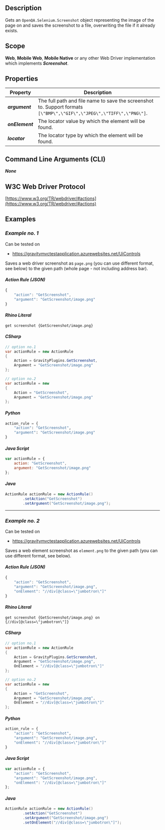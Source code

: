 ## Description
Gets an ```OpenQA.Selenium.Screenshot``` object representing the image of the page on and saves the screenshot to a file, overwriting the file if it already exists.

## Scope
**Web**, **Mobile Web**, **Mobile Native** or any other Web Driver implementation which implements _**Screenshot**_.

## Properties
| Property             | Description                                                                                                     |
|----------------------|-----------------------------------------------------------------------------------------------------------------|
| _**argument**_       | The full path and file name to save the screenshot to. Support formats ```[\"BMP\",\"GIF\",\"JPEG\",\"TIFF\",\"PNG\"]```. |
| _**onElement**_      | The locator value by which the element will be found.                                                           |
| _**locator**_        | The locator type by which the element will be found.                                                            |

## Command Line Arguments (CLI)
_**None**_

## W3C Web Driver Protocol
[https://www.w3.org/TR/webdriver/#actions](https://www.w3.org/TR/webdriver/#actions)

## Examples
### _Example no. 1_
Can be tested on
* https://gravitymvctestapplication.azurewebsites.net/UiControls

Saves a web driver screenshot as ```page.png``` (you can use different format, see below) to the given path (whole page - not including address bar).

#### _Action Rule (JSON)_
```js
{
    "action": "GetScreenshot",
    "argument": "GetScreenshot/image.png"
}
```

#### _Rhino Literal_
```
get screenshot {GetScreenshot/image.png}
```

#### _CSharp_
```csharp
// option no.1
var actionRule = new ActionRule
{
    Action = GravityPlugins.GetScreenshot,
    Argument = "GetScreenshot/image.png"
};

// option no.2
var actionRule = new
{
    Action = "GetScreenshot",
    Argument = "GetScreenshot/image.png"
};
```

#### _Python_
```python
action_rule = {
    "action": "GetScreenshot",
    "argument": "GetScreenshot/image.png"
}
```

#### _Java Script_
```js
var actionRule = {
    action: "GetScreenshot",
    argument: "GetScreenshot/image.png"
};
```

#### _Java_
```java
ActionRule actionRule = new ActionRule()
        .setAction("GetScreenshot")
        .setArgument("GetScreenshot/image.png");
```

***

### _Example no. 2_
Can be tested on
* https://gravitymvctestapplication.azurewebsites.net/UiControls

Saves a web element screenshot as ```element.png``` to the given path (you can use different format, see below).

#### _Action Rule (JSON)_
```js
{
    "action": "GetScreenshot",
    "argument": "GetScreenshot/image.png",
    "onElement": "//div[@class=\"jumbotron\"]"
}
```

#### _Rhino Literal_
```
get screenshot {GetScreenshot/image.png} on {//div[@class=\"jumbotron\"]}
```

#### _CSharp_
```csharp
// option no.1
var actionRule = new ActionRule
{
    Action = GravityPlugins.GetScreenshot,
    Argument = "GetScreenshot/image.png",
    OnElement = "//div[@class=\"jumbotron\"]"
};

// option no.2
var actionRule = new
{
    Action = "GetScreenshot",
    Argument = "GetScreenshot/image.png",
    OnElement = "//div[@class=\"jumbotron\"]"
};
```

#### _Python_
```python
action_rule = {
    "action": "GetScreenshot",
    "argument": "GetScreenshot/image.png",
    "onElement": "//div[@class=\"jumbotron\"]"
}
```

#### _Java Script_
```js
var actionRule = {
    "action": "GetScreenshot",
    "argument": "GetScreenshot/image.png",
    "onElement": "//div[@class=\"jumbotron\"]"
};
```

#### _Java_
```java
ActionRule actionRule = new ActionRule()
        .setAction("GetScreenshot")
        .setArgument("GetScreenshot/image.png")
        .setOnElement("//div[@class=\"jumbotron\"]");
```